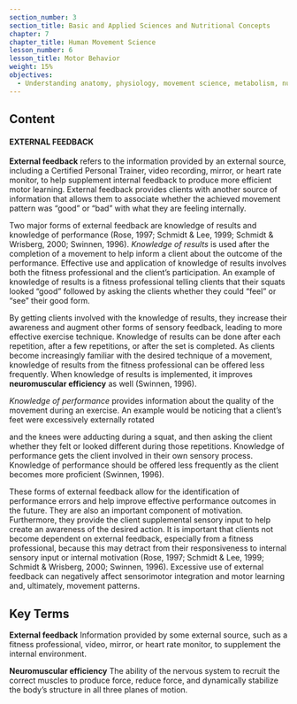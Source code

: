 ```yaml
---
section_number: 3
section_title: Basic and Applied Sciences and Nutritional Concepts
chapter: 7
chapter_title: Human Movement Science
lesson_number: 6
lesson_title: Motor Behavior
weight: 15%
objectives:
  - Understanding anatomy, physiology, movement science, metabolism, nutrition, and supplementation.
---
```


## Content
#### EXTERNAL FEEDBACK

**External feedback** refers to the information provided by an external source, including a Certified Personal Trainer, video recording, mirror, or heart rate monitor, to help supplement internal feedback to produce more efficient motor learning. External feedback provides clients with another source of information that allows them to associate whether the achieved movement pattern was “good” or “bad” with what they are feeling internally.

Two major forms of external feedback are knowledge of results and knowledge of performance (Rose, 1997; Schmidt & Lee, 1999; Schmidt & Wrisberg, 2000; Swinnen, 1996). *Knowledge of results* is used after the completion of a movement to help inform a client about the outcome of the performance. Effective use and application of knowledge of results involves both the fitness professional and the client’s participation. An example of knowledge of results is a fitness professional telling clients that their squats looked “good” followed by asking the clients whether they could “feel” or “see” their good form.

By getting clients involved with the knowledge of results, they increase their awareness and augment other forms of sensory feedback, leading to more effective exercise technique. Knowledge of results can be done after each repetition, after a few repetitions, or after the set is completed. As clients become increasingly familiar with the desired technique of a movement, knowledge of results from the fitness professional can be offered less frequently. When knowledge of results is implemented, it improves **neuromuscular efficiency** as well (Swinnen, 1996). 

*Knowledge of performance* provides information about the quality of the movement during an exercise. An example would be noticing that a client’s feet were excessively externally rotated

and the knees were adducting during a squat, and then asking the client whether they felt or looked different during those repetitions. Knowledge of performance gets the client involved in their own sensory process. Knowledge of performance should be offered less frequently as the client becomes more proficient (Swinnen, 1996).

These forms of external feedback allow for the identification of performance errors and help improve effective performance outcomes in the future. They are also an important component of motivation. Furthermore, they provide the client supplemental sensory input to help create an awareness of the desired action. It is important that clients not become dependent on external feedback, especially from a fitness professional, because this may detract from their responsiveness to internal sensory input or internal motivation (Rose, 1997; Schmidt & Lee, 1999; Schmidt & Wrisberg, 2000; Swinnen, 1996). Excessive use of external feedback can negatively affect sensorimotor integration and motor learning and, ultimately, movement patterns.

## Key Terms

**External feedback**
Information provided by some external source, such as a fitness professional, video, mirror, or heart rate monitor, to supplement the internal environment.

**Neuromuscular efficiency**
The ability of the nervous system to recruit the correct muscles to produce force, reduce force, and dynamically stabilize the body’s structure in all three planes of motion.